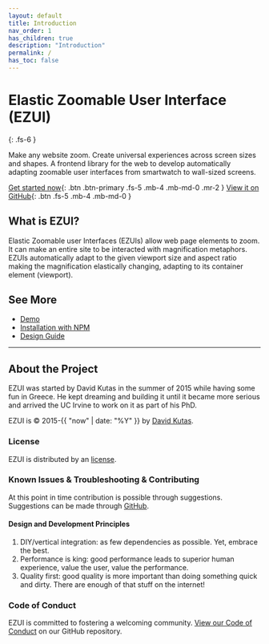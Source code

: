 ```yaml
---
layout: default
title: Introduction
nav_order: 1
has_children: true
description: "Introduction"
permalink: /
has_toc: false
---
```


# Elastic Zoomable User Interface (EZUI)

{: .fs-6 }

Make any website zoom. Create universal experiences across screen sizes and shapes. A frontend library for the web to develop automatically adapting zoomable user interfaces from smartwatch to wall-sized screens.

[Get started now](https://ezui.wtf/getting-started/){: .btn .btn-primary .fs-5 .mb-4 .mb-md-0 .mr-2 } [View it on GitHub](https://github.com/linecept/ezui){: .btn .fs-5 .mb-4 .mb-md-0 }

## What is EZUI?

Elastic Zoomable user Interfaces (EZUIs) allow web page elements to zoom. It can make an entire site to be interacted with magnification metaphors. EZUIs automatically adapt to the given viewport size and aspect ratio making the magnification elastically changing, adapting to its container element (viewport).

## See More

- [Demo](https://ezui.wtf/demo/)
- [Installation with NPM](https://ezui.wtf/getting-started/installation/npm)
- [Design Guide](https://ezui.wtf/design-guide/)

---

## About the Project

EZUI was started by David Kutas in the summer of 2015 while having some fun in Greece. He kept dreaming and building it until it became more serious and arrived the UC Irvine to work on it as part of his PhD.

EZUI is &copy; 2015-{{ "now" | date: "%Y" }} by [David Kutas](https://portfolio.davidkutas.com).

### License

EZUI is distributed by an [license](https://LICENSE.txt).

### Known Issues & Troubleshooting & Contributing

At this point in time contribution is possible through suggestions. Suggestions can be made through [GitHub](https://github.com/linecept/ezui/issues).

#### Design and Development Principles

1. DIY/vertical integration: as few dependencies as possible. Yet, embrace the best.
2. Performance is king: good performance leads to superior human experience, value the user, value the performance.
3. Quality first: good quality is more important than doing something quick and dirty. There are enough of that stuff on the internet!

### Code of Conduct

EZUI is committed to fostering a welcoming community. [View our Code of Conduct](https://github.com/pmarsceill/just-the-docs/tree/master/CODE_OF_CONDUCT.md) on our GitHub repository.
